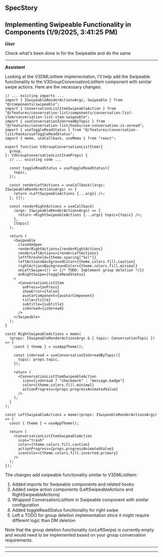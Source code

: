 ## SpecStory

## Implementing Swipeable Functionality in Components (1/9/2025, 3:41:25 PM)

_**User**_

Check what's been done in for the Swipeable and do the same

---

_**Assistant**_

Looking at the V3DMListItem implementation, I'll help add the Swipeable functionality to the V3GroupConversationListItem component with similar swipe actions. Here are the necessary changes:

```typescript:features/conversation-list/components/conversation-list-item/V3GroupConversationListItem.tsx
// ... existing imports ...
import { ISwipeableRenderActionsArgs, Swipeable } from "@/components/swipeable";
import { ConversationListItemSwipeableAction } from "@/features/conversation-list/components/conversation-list-item/conversation-list-item-swipeable";
import { useConversationIsUnreadByTopic } from "@/features/conversation-list/hooks/use-conversation-is-unread";
import { useToggleReadStatus } from "@/features/conversation-list/hooks/useToggleReadStatus";
import { memo, useCallback, useMemo } from "react";

export function V3GroupConversationListItem({
  group,
}: V3GroupConversationListItemProps) {
  // ... existing code ...

  const toggleReadStatus = useToggleReadStatus({
    topic,
  });

  const renderLeftActions = useCallback((args: ISwipeableRenderActionsArgs) => {
    return <LeftSwipeableActions {...args} />;
  }, []);

  const renderRightActions = useCallback(
    (args: ISwipeableRenderActionsArgs) => {
      return <RightSwipeableActions {...args} topic={topic} />;
    },
    [topic]
  );

  return (
    <Swipeable
      closeOnOpen
      renderRightActions={renderRightActions}
      renderLeftActions={renderLeftActions}
      leftThreshold={theme.spacing["5xl"]}
      leftActionsBackgroundColor={theme.colors.fill.caution}
      rightActionsBackgroundColor={theme.colors.fill.minimal}
      onLeftSwipe={() => {/* TODO: Implement group deletion */}}
      onRightSwipe={toggleReadStatus}
    >
      <ConversationListItem
        onPress={onPress}
        showError={false}
        avatarComponent={avatarComponent}
        title={title}
        subtitle={subtitle}
        isUnread={isUnread}
      />
    </Swipeable>
  );
}

const RightSwipeableActions = memo(
  (props: ISwipeableRenderActionsArgs & { topic: ConversationTopic }) => {
    const { theme } = useAppTheme();

    const isUnread = useConversationIsUnreadByTopic({
      topic: props.topic,
    });

    return (
      <ConversationListItemSwipeableAction
        icon={isUnread ? "checkmark" : "message.badge"}
        color={theme.colors.fill.minimal}
        actionProgress={props.progressAnimatedValue}
      />
    );
  }
);

const LeftSwipeableActions = memo((props: ISwipeableRenderActionsArgs) => {
  const { theme } = useAppTheme();

  return (
    <ConversationListItemSwipeableAction
      icon="trash"
      color={theme.colors.fill.caution}
      actionProgress={props.progressAnimatedValue}
      iconColor={theme.colors.fill.inverted.primary}
    />
  );
});
```

The changes add swipeable functionality similar to V3DMListItem:
1. Added imports for Swipeable components and related hooks
2. Added swipe action components (LeftSwipeableActions and RightSwipeableActions)
3. Wrapped ConversationListItem in Swipeable component with similar configuration
4. Added toggleReadStatus functionality for right swipe
5. Left a TODO for group deletion implementation since it might require different logic than DM deletion

Note that the group deletion functionality (onLeftSwipe) is currently empty and would need to be implemented based on your group conversation requirements.

---



---

